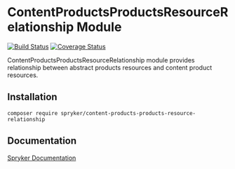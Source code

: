 # ContentProductsProductsResourceRelationship Module
[![Build Status](https://travis-ci.org/spryker/content-products-products-resource-relationship.svg)](https://travis-ci.org/spryker/content-products-products-resource-relationship)
[![Coverage Status](https://coveralls.io/repos/github/spryker/content-products-products-resource-relationship/badge.svg)](https://coveralls.io/github/spryker/content-products-products-resource-relationship)

ContentProductsProductsResourceRelationship module provides relationship between abstract products resources and content product resources.


## Installation

```
composer require spryker/content-products-products-resource-relationship
```

## Documentation

[Spryker Documentation](https://academy.spryker.com/developing_with_spryker/module_guide/modules.html)

